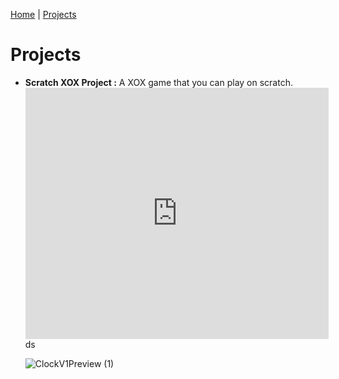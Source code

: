 [Home](README.md) | [Projects](projects.md)


<html>
<head>
  <title>Projects</title>

</head>
<body>
  <h1>Projects</h1>

  <section>
    <ul>
      <li><strong>Scratch XOX Project :</strong> A XOX game that you can play on scratch.</li>
      <iframe src="https://scratch.mit.edu/projects/1212297926/embed" allowtransparency="true" width="485" height="402" frameborder="0" scrolling="no" allowfullscreen></iframe>ds

  ![ClockV1Preview (1)](https://github.com/user-attachments/assets/db255f3c-1485-442a-8435-8fd6b0b02a7d)

  </section>
</body>
</html>
